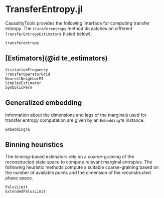 # TransferEntropy.jl 

CausalityTools provides the following interface for computing transfer entropy. The `transferentropy` method 
dispatches on different `TransferEntropyEstimator`s (listed below).

```@docs
transferentropy
```

## [Estimators](@id te_estimators)

```@docs
VisitationFrequency
TransferOperatorGrid
NearestNeighborMI
SimplexEstimator
SymbolicPerm
```

## Generalized embedding

Information about the dimensions and lags of the marginals used for 
transfer entropy computation are given by an `EmbeddingTE` instance.

```@docs
EmbeddingTE
```

## Binning heuristics

The binning-based estimators rely on a coarse-graining of the reconstructed 
state space to compute relevant marginal entropies. The folllowing heuristic
methods compute a suitable coarse-graining based on the number of available 
points and the dimension of the reconstructed phase space. 

```@docs
PalusLimit
ExtendedPalusLimit
```
